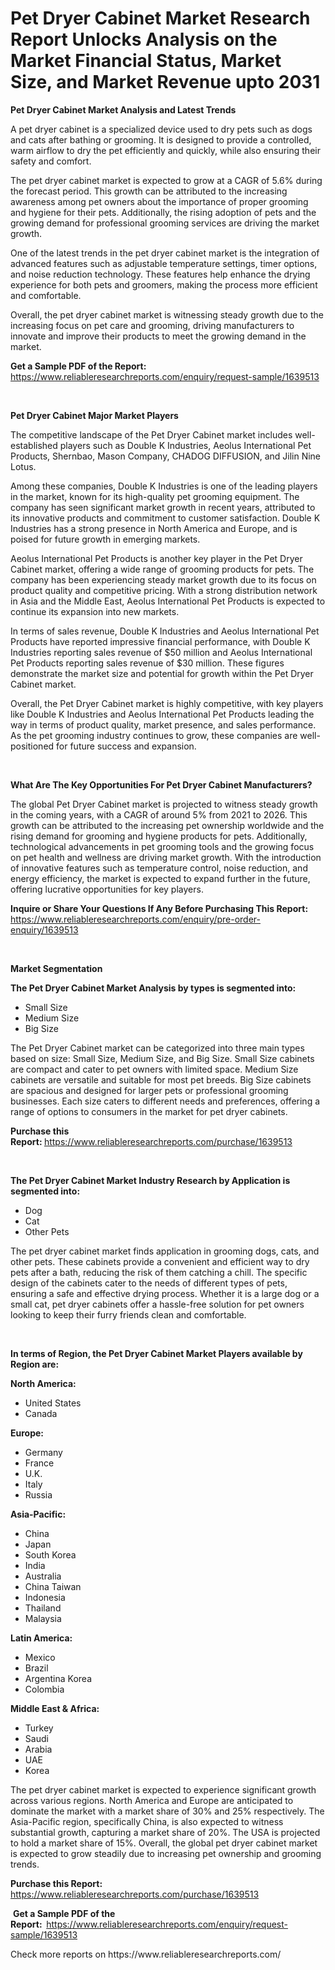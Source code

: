 <p><h1>Pet Dryer Cabinet Market Research Report Unlocks Analysis on the Market Financial Status, Market Size, and Market Revenue upto 2031</h1></p><p><strong>Pet Dryer Cabinet Market Analysis and Latest Trends</strong></p>
<p><p>A pet dryer cabinet is a specialized device used to dry pets such as dogs and cats after bathing or grooming. It is designed to provide a controlled, warm airflow to dry the pet efficiently and quickly, while also ensuring their safety and comfort.</p><p>The pet dryer cabinet market is expected to grow at a CAGR of 5.6% during the forecast period. This growth can be attributed to the increasing awareness among pet owners about the importance of proper grooming and hygiene for their pets. Additionally, the rising adoption of pets and the growing demand for professional grooming services are driving the market growth.</p><p>One of the latest trends in the pet dryer cabinet market is the integration of advanced features such as adjustable temperature settings, timer options, and noise reduction technology. These features help enhance the drying experience for both pets and groomers, making the process more efficient and comfortable.</p><p>Overall, the pet dryer cabinet market is witnessing steady growth due to the increasing focus on pet care and grooming, driving manufacturers to innovate and improve their products to meet the growing demand in the market.</p></p>
<p><strong>Get a Sample PDF of the Report:&nbsp;</strong> <a href="https://www.reliableresearchreports.com/enquiry/request-sample/1639513">https://www.reliableresearchreports.com/enquiry/request-sample/1639513</a></p>
<p>&nbsp;</p>
<p><strong>Pet Dryer Cabinet Major Market Players</strong></p>
<p><p>The competitive landscape of the Pet Dryer Cabinet market includes well-established players such as Double K Industries, Aeolus International Pet Products, Shernbao, Mason Company, CHADOG DIFFUSION, and Jilin Nine Lotus. </p><p>Among these companies, Double K Industries is one of the leading players in the market, known for its high-quality pet grooming equipment. The company has seen significant market growth in recent years, attributed to its innovative products and commitment to customer satisfaction. Double K Industries has a strong presence in North America and Europe, and is poised for future growth in emerging markets.</p><p>Aeolus International Pet Products is another key player in the Pet Dryer Cabinet market, offering a wide range of grooming products for pets. The company has been experiencing steady market growth due to its focus on product quality and competitive pricing. With a strong distribution network in Asia and the Middle East, Aeolus International Pet Products is expected to continue its expansion into new markets.</p><p>In terms of sales revenue, Double K Industries and Aeolus International Pet Products have reported impressive financial performance, with Double K Industries reporting sales revenue of $50 million and Aeolus International Pet Products reporting sales revenue of $30 million. These figures demonstrate the market size and potential for growth within the Pet Dryer Cabinet market.</p><p>Overall, the Pet Dryer Cabinet market is highly competitive, with key players like Double K Industries and Aeolus International Pet Products leading the way in terms of product quality, market presence, and sales performance. As the pet grooming industry continues to grow, these companies are well-positioned for future success and expansion.</p></p>
<p>&nbsp;</p>
<p><strong>What Are The Key Opportunities For Pet Dryer Cabinet Manufacturers?</strong></p>
<p><p>The global Pet Dryer Cabinet market is projected to witness steady growth in the coming years, with a CAGR of around 5% from 2021 to 2026. This growth can be attributed to the increasing pet ownership worldwide and the rising demand for grooming and hygiene products for pets. Additionally, technological advancements in pet grooming tools and the growing focus on pet health and wellness are driving market growth. With the introduction of innovative features such as temperature control, noise reduction, and energy efficiency, the market is expected to expand further in the future, offering lucrative opportunities for key players.</p></p>
<p><strong>Inquire or Share Your Questions If Any Before Purchasing This Report:</strong> <a href="https://www.reliableresearchreports.com/enquiry/pre-order-enquiry/1639513">https://www.reliableresearchreports.com/enquiry/pre-order-enquiry/1639513</a></p>
<p>&nbsp;</p>
<p><strong>Market Segmentation</strong></p>
<p><strong>The Pet Dryer Cabinet Market Analysis by types is segmented into:</strong></p>
<p><ul><li>Small Size</li><li>Medium Size</li><li>Big Size</li></ul></p>
<p><p>The Pet Dryer Cabinet market can be categorized into three main types based on size: Small Size, Medium Size, and Big Size. Small Size cabinets are compact and cater to pet owners with limited space. Medium Size cabinets are versatile and suitable for most pet breeds. Big Size cabinets are spacious and designed for larger pets or professional grooming businesses. Each size caters to different needs and preferences, offering a range of options to consumers in the market for pet dryer cabinets.</p></p>
<p><strong>Purchase this Report:&nbsp;</strong><a href="https://www.reliableresearchreports.com/purchase/1639513">https://www.reliableresearchreports.com/purchase/1639513</a></p>
<p>&nbsp;</p>
<p><strong>The Pet Dryer Cabinet Market Industry Research by Application is segmented into:</strong></p>
<p><ul><li>Dog</li><li>Cat</li><li>Other Pets</li></ul></p>
<p><p>The pet dryer cabinet market finds application in grooming dogs, cats, and other pets. These cabinets provide a convenient and efficient way to dry pets after a bath, reducing the risk of them catching a chill. The specific design of the cabinets cater to the needs of different types of pets, ensuring a safe and effective drying process. Whether it is a large dog or a small cat, pet dryer cabinets offer a hassle-free solution for pet owners looking to keep their furry friends clean and comfortable.</p></p>
<p>&nbsp;</p>
<p><strong>In terms of Region, the Pet Dryer Cabinet Market Players available by Region are:</strong></p>
<p>
    <p> <strong> North America: </strong>
        <ul>
            <li>United States</li>
            <li>Canada</li>
        </ul>
        </p> 
    <p> <strong> Europe: </strong>
        <ul>
            <li>Germany</li>
            <li>France</li>
            <li>U.K.</li>
            <li>Italy</li>
            <li>Russia</li>
        </ul>
        </p> 
    <p> <strong> Asia-Pacific: </strong>
        <ul>
            <li>China</li>
            <li>Japan</li>
            <li>South Korea</li>
            <li>India</li>
            <li>Australia</li>
            <li>China Taiwan</li>
            <li>Indonesia</li>
            <li>Thailand</li>
            <li>Malaysia</li>
        </ul>
        </p> 
    <p> <strong> Latin America: </strong>
        <ul>
            <li>Mexico</li>
            <li>Brazil</li>
            <li>Argentina Korea</li>
            <li>Colombia</li>
        </ul>
        </p> 
    <p> <strong> Middle East & Africa: </strong>
        <ul>
            <li>Turkey</li>
            <li>Saudi</li>
            <li>Arabia</li>
            <li>UAE</li>
            <li>Korea</li>
        </ul>
    </p>
    </p>
<p><p>The pet dryer cabinet market is expected to experience significant growth across various regions. North America and Europe are anticipated to dominate the market with a market share of 30% and 25% respectively. The Asia-Pacific region, specifically China, is also expected to witness substantial growth, capturing a market share of 20%. The USA is projected to hold a market share of 15%. Overall, the global pet dryer cabinet market is expected to grow steadily due to increasing pet ownership and grooming trends.</p></p>
<p><strong>Purchase this Report: </strong><a href="https://www.reliableresearchreports.com/purchase/1639513">https://www.reliableresearchreports.com/purchase/1639513</a></p>
<p>&nbsp;<strong>Get a Sample PDF of the Report:&nbsp;&nbsp;</strong><a href="https://www.reliableresearchreports.com/enquiry/request-sample/1639513">https://www.reliableresearchreports.com/enquiry/request-sample/1639513</a></p>
<p><strong></strong></p>
<p>Check more reports on https://www.reliableresearchreports.com/</p>